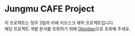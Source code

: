 # Jungmu CAFE Project

이 프로젝트는 정무 2팀의 카페 키오스크 제작 프로젝트입니다.  
해당 프로젝트 개발 문서를 조회하기 위해 [Obsidian](https://obsidian.md/)으로 조회해 주세요.  

